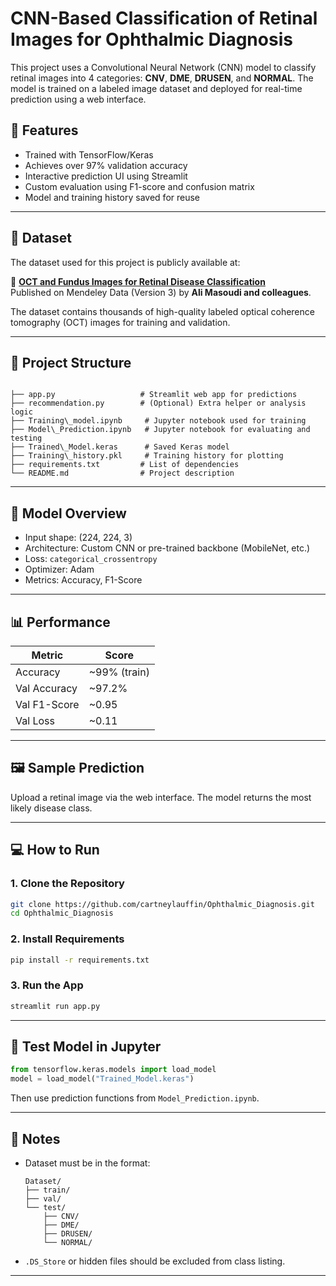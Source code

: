# CNN-Based Classification of Retinal Images for Ophthalmic Diagnosis

This project uses a Convolutional Neural Network (CNN) model to classify retinal images into 4 categories: **CNV**, **DME**, **DRUSEN**, and **NORMAL**. The model is trained on a labeled image dataset and deployed for real-time prediction using a web interface.

## 🚀 Features

- Trained with TensorFlow/Keras
- Achieves over 97% validation accuracy
- Interactive prediction UI using Streamlit
- Custom evaluation using F1-score and confusion matrix
- Model and training history saved for reuse

---

## 📂 Dataset

The dataset used for this project is publicly available at:

🔗 **[OCT and Fundus Images for Retinal Disease Classification](https://data.mendeley.com/datasets/rscbjbr9sj/3)**  
Published on Mendeley Data (Version 3) by **Ali Masoudi and colleagues**.

The dataset contains thousands of high-quality labeled optical coherence tomography (OCT) images for training and validation.

---

## 📁 Project Structure

```

├── app.py                   # Streamlit web app for predictions
├── recommendation.py        # (Optional) Extra helper or analysis logic
├── Training\_model.ipynb     # Jupyter notebook used for training
├── Model\_Prediction.ipynb   # Jupyter notebook for evaluating and testing
├── Trained\_Model.keras      # Saved Keras model
├── Training\_history.pkl     # Training history for plotting
├── requirements.txt         # List of dependencies
└── README.md                # Project description

````

---

## 🧠 Model Overview

- Input shape: (224, 224, 3)
- Architecture: Custom CNN or pre-trained backbone (MobileNet, etc.)
- Loss: `categorical_crossentropy`
- Optimizer: Adam
- Metrics: Accuracy, F1-Score

---

## 📊 Performance

| Metric         | Score        |
|----------------|--------------|
| Accuracy       | ~99% (train) |
| Val Accuracy   | ~97.2%       |
| Val F1-Score   | ~0.95        |
| Val Loss       | ~0.11        |

---

## 🖼️ Sample Prediction

Upload a retinal image via the web interface. The model returns the most likely disease class.

---

## 💻 How to Run

### 1. Clone the Repository

```bash
git clone https://github.com/cartneylauffin/Ophthalmic_Diagnosis.git
cd Ophthalmic_Diagnosis
````

### 2. Install Requirements

```bash
pip install -r requirements.txt
```

### 3. Run the App

```bash
streamlit run app.py
```

---

## 🧪 Test Model in Jupyter

```python
from tensorflow.keras.models import load_model
model = load_model("Trained_Model.keras")
```

Then use prediction functions from `Model_Prediction.ipynb`.

---

## 📌 Notes

* Dataset must be in the format:

  ```
  Dataset/
  ├── train/
  ├── val/
  └── test/
      ├── CNV/
      ├── DME/
      ├── DRUSEN/
      └── NORMAL/
  ```

* `.DS_Store` or hidden files should be excluded from class listing.

---
